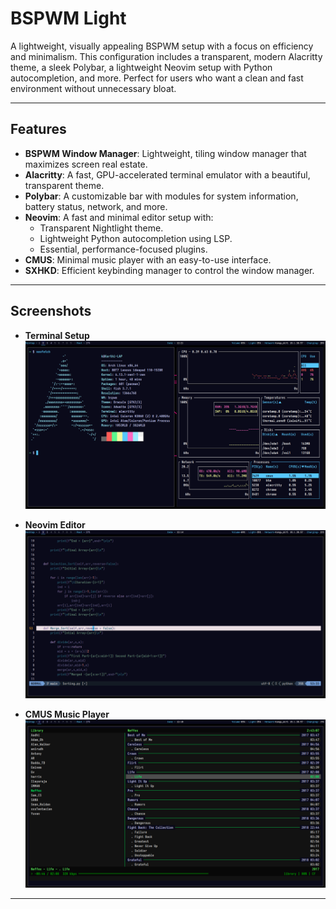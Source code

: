 # BSPWM Light

A lightweight, visually appealing BSPWM setup with a focus on efficiency and minimalism. This configuration includes a transparent, modern Alacritty theme, a sleek Polybar, a lightweight Neovim setup with Python autocompletion, and more. Perfect for users who want a clean and fast environment without unnecessary bloat.

---

## Features

- **BSPWM Window Manager**: Lightweight, tiling window manager that maximizes screen real estate.
- **Alacritty**: A fast, GPU-accelerated terminal emulator with a beautiful, transparent theme.
- **Polybar**: A customizable bar with modules for system information, battery status, network, and more.
- **Neovim**: A fast and minimal editor setup with:
  - Transparent Nightlight theme.
  - Lightweight Python autocompletion using LSP.
  - Essential, performance-focused plugins.
- **CMUS**: Minimal music player with an easy-to-use interface.
- **SXHKD**: Efficient keybinding manager to control the window manager.

---

## Screenshots

- **Terminal Setup**  
  ![Terminal Screenshot](https://github.com/karthickeyan17/bspwm-light/blob/main/screenshot/terminal.png)

- **Neovim Editor**  
  ![Neovim Screenshot](https://github.com/karthickeyan17/bspwm-light/blob/main/screenshot/nvim.png)

- **CMUS Music Player**  
  ![CMUS Screenshot](https://github.com/karthickeyan17/bspwm-light/blob/main/screenshot/cmus.png)

---
